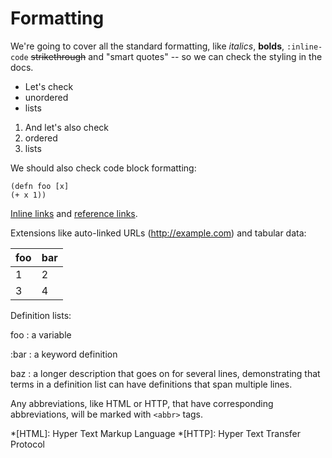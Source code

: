 # Formatting

We're going to cover all the standard formatting, like *italics*, **bolds**,
`:inline-code` ~~strikethrough~~ and \"smart quotes\" -- so we can check the
styling in the docs.

- Let's check
- unordered
- lists

1. And let's also check
2. ordered
2. lists

We should also check code block formatting:

    (defn foo [x]
    (+ x 1))

[Inline links](http://example.com) and [reference links][1].

[1]: http://example.com

Extensions like auto-linked URLs (http://example.com) and tabular data:

foo | bar
----|----
 1  |  2
 3  |  4

Definition lists:

foo
: a variable

:bar
: a keyword definition

baz
: a longer description that goes on for several lines, demonstrating that
terms in a definition list can have definitions that span multiple lines.

Any abbreviations, like HTML or HTTP, that have corresponding abbreviations,
will be marked with `<abbr>` tags.

*[HTML]: Hyper Text Markup Language
*[HTTP]: Hyper Text Transfer Protocol
